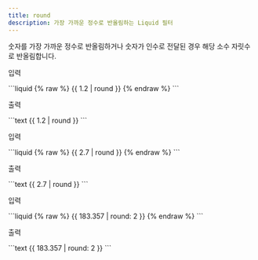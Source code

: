 ```yaml
---
title: round
description: 가장 가까운 정수로 반올림하는 Liquid 필터
---
```


숫자를 가장 가까운 정수로 반올림하거나 숫자가 인수로 전달된 경우 해당 소수 자릿수로 반올림합니다.

<p class="code-label">입력</p>
```liquid
{% raw %}
{{ 1.2 | round }}
{% endraw %}
```

<p class="code-label">출력</p>
```text
{{ 1.2 | round }}
```

<p class="code-label">입력</p>
```liquid
{% raw %}
{{ 2.7 | round }}
{% endraw %}
```

<p class="code-label">출력</p>
```text
{{ 2.7 | round }}
```

<p class="code-label">입력</p>
```liquid
{% raw %}
{{ 183.357 | round: 2 }}
{% endraw %}
```

<p class="code-label">출력</p>
```text
{{ 183.357 | round: 2 }}
```
